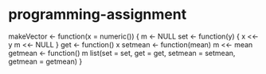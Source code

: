 # programming-assignment
makeVector &lt;- function(x = numeric()) {         m &lt;- NULL         set &lt;- function(y) {                 x &lt;&lt;- y                 m &lt;&lt;- NULL         }         get &lt;- function() x         setmean &lt;- function(mean) m &lt;&lt;- mean         getmean &lt;- function() m         list(set = set, get = get,              setmean = setmean,              getmean = getmean) }

